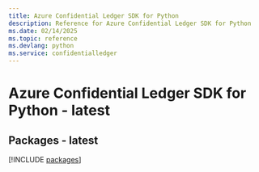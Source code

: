```yaml
---
title: Azure Confidential Ledger SDK for Python
description: Reference for Azure Confidential Ledger SDK for Python
ms.date: 02/14/2025
ms.topic: reference
ms.devlang: python
ms.service: confidentialledger
---
```

# Azure Confidential Ledger SDK for Python - latest
## Packages - latest
[!INCLUDE [packages](confidential-ledger-index.md)]